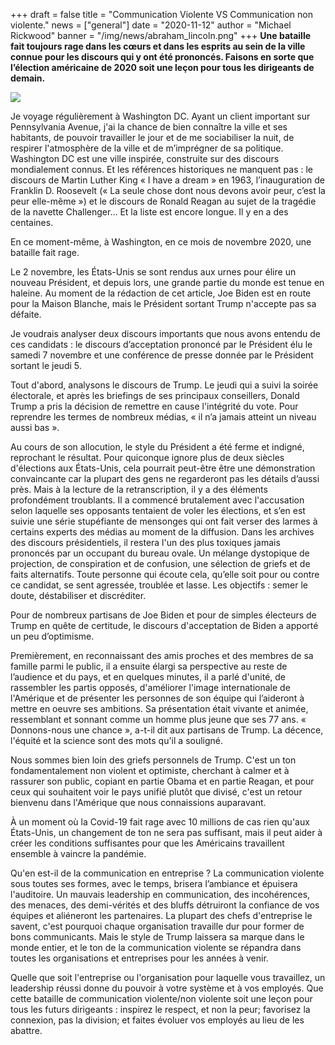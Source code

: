 +++
draft = false
title = "Communication Violente VS Communication non violente."
news = ["general"]
date = "2020-11-12"
author = "Michael Rickwood"
banner = "/img/news/abraham_lincoln.png"
+++
**Une bataille fait toujours rage dans les cœurs et dans les esprits au sein de la ville connue pour les discours qui y ont été prononcés. Faisons en sorte que l’élection américaine de 2020 soit une leçon pour tous les dirigeants de demain.**

![](/img/news/abraham_lincoln.png)

Je voyage régulièrement à Washington DC. Ayant un client important sur Pennsylvania Avenue, j'ai la chance de bien connaître la ville et ses habitants, de pouvoir travailler le jour et de me sociabiliser la nuit, de respirer l'atmosphère de la ville et de m’imprégner de sa politique. Washington DC est une ville inspirée, construite sur des discours mondialement connus. Et les références historiques ne manquent pas : le discours de Martin Luther King « I have a dream » en 1963, l’inauguration de Franklin D. Roosevelt (« La seule chose dont nous devons avoir peur, c’est la peur elle-même ») et le discours de Ronald Reagan au sujet de la tragédie de la navette Challenger… Et la liste est encore longue. Il y en a des centaines.

En ce moment-même, à Washington, en ce mois de novembre 2020, une bataille fait rage.

Le 2 novembre, les États-Unis se sont rendus aux urnes pour élire un nouveau Président, et depuis lors, une grande partie du monde est tenue en haleine. Au moment de la rédaction de cet article, Joe Biden est en route pour la Maison Blanche, mais le Président sortant Trump n'accepte pas sa défaite.

Je voudrais analyser deux discours importants que nous avons entendu de ces candidats : le discours d’acceptation prononcé par le Président élu le samedi 7 novembre et une conférence de presse donnée par le Président sortant le jeudi 5.

Tout d'abord, analysons le discours de Trump. Le jeudi qui a suivi la soirée électorale, et après les briefings de ses principaux conseillers, Donald Trump a pris la décision de remettre en cause l'intégrité du vote. Pour reprendre les termes de nombreux médias, « il n’a jamais atteint un niveau aussi bas ».

Au cours de son allocution, le style du Président a été ferme et indigné, reprochant le résultat. Pour quiconque ignore plus de deux siècles d'élections aux États-Unis, cela pourrait peut-être être une démonstration convaincante car la plupart des gens ne regarderont pas les détails d’aussi près. Mais à la lecture de la retranscription, il y a des éléments profondément troublants. Il a commencé brutalement avec l'accusation selon laquelle ses opposants tentaient de voler les élections, et s’en est suivie une série stupéfiante de mensonges qui ont fait verser des larmes à certains experts des médias au moment de la diffusion. Dans les archives des discours présidentiels, il restera l'un des plus toxiques jamais prononcés par un occupant du bureau ovale. Un mélange dystopique de projection, de conspiration et de confusion, une sélection de griefs et de faits alternatifs. Toute personne qui écoute cela, qu’elle soit pour ou contre ce candidat, se sent agressée, troublée et lasse. Les objectifs : semer le doute, déstabiliser et discréditer.

Pour de nombreux partisans de Joe Biden et pour de simples électeurs de Trump en quête de certitude, le discours d'acceptation de Biden a apporté un peu d’optimisme.

Premièrement, en reconnaissant des amis proches et des membres de sa famille parmi le public, il a ensuite élargi sa perspective au reste de l’audience et du pays, et en quelques minutes, il a parlé d'unité, de rassembler les partis opposés, d'améliorer l'image internationale de l'Amérique et de présenter les personnes de son équipe qui l’aideront à mettre en oeuvre ses ambitions. Sa présentation était vivante et animée, ressemblant et sonnant comme un homme plus jeune que ses 77 ans. « Donnons-nous une chance », a-t-il dit aux partisans de Trump. La décence, l'équité et la science sont des mots qu'il a souligné.

Nous sommes bien loin des griefs personnels de Trump. C'est un ton fondamentalement non violent et optimiste, cherchant à calmer et à rassurer son public, copiant en partie Obama et en partie Reagan, et pour ceux qui souhaitent voir le pays unifié plutôt que divisé, c'est un retour bienvenu dans l'Amérique que nous connaissions auparavant.

À un moment où la Covid-19 fait rage avec 10 millions de cas rien qu'aux États-Unis, un changement de ton ne sera pas suffisant, mais il peut aider à créer les conditions suffisantes pour que les Américains travaillent ensemble à vaincre la pandémie.

Qu'en est-il de la communication en entreprise ? La communication violente sous toutes ses formes, avec le temps, brisera l’ambiance et épuisera l'auditoire. Un mauvais leadership en communication, des incohérences, des menaces, des demi-vérités et des bluffs détruiront la confiance de vos équipes et aliéneront les partenaires. La plupart des chefs d'entreprise le savent, c'est pourquoi chaque organisation travaille dur pour former de bons communicants. Mais le style de Trump laissera sa marque dans le monde entier, et le ton de la communication violente se répandra dans toutes les organisations et entreprises pour les années à venir.

Quelle que soit l'entreprise ou l'organisation pour laquelle vous travaillez, un leadership réussi donne du pouvoir à votre système et à vos employés. Que cette bataille de communication violente/non violente soit une leçon pour tous les futurs dirigeants : inspirez le respect, et non la peur; favorisez la connexion, pas la division; et faites évoluer vos employés au lieu de les abattre.